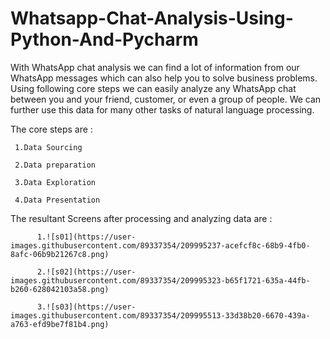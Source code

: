 # Whatsapp-Chat-Analysis-Using-Python-And-Pycharm
With WhatsApp chat analysis we can find a lot of information from our WhatsApp messages which can also help you to solve business problems. 
Using following core steps we can easily analyze any WhatsApp chat between you and your friend, customer, or even a group of people. We can further use this data for many other tasks of natural language processing.

The core steps are :

     1.Data Sourcing 
  
     2.Data preparation 
  
     3.Data Exploration
  
     4.Data Presentation 
  
  The resultant Screens after processing and analyzing data are :
  
          1.![s01](https://user-images.githubusercontent.com/89337354/209995237-acefcf8c-68b9-4fb0-8afc-06b9b21267c8.png)
          
          2.![s02](https://user-images.githubusercontent.com/89337354/209995323-b65f1721-635a-44fb-b260-628042103a58.png)
          
          3.![s03](https://user-images.githubusercontent.com/89337354/209995513-33d38b20-6670-439a-a763-efd9be7f81b4.png)


          
